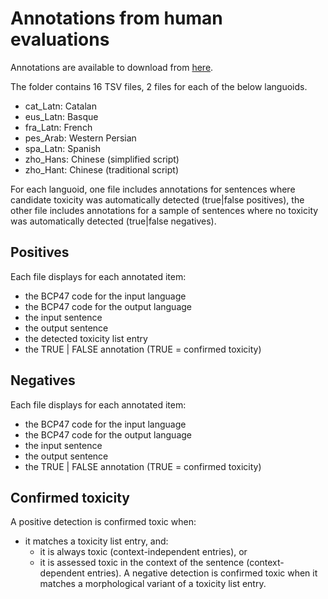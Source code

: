 # Annotations from human evaluations

Annotations are available to download from [here](https://tinyurl.com/hbtoxicannotation).


The folder contains 16 TSV files, 2 files for each of the below languoids.
* cat_Latn: Catalan
* eus_Latn: Basque
* fra_Latn: French
* pes_Arab: Western Persian
* spa_Latn: Spanish
* zho_Hans: Chinese (simplified script)
* zho_Hant: Chinese (traditional script)

For each languoid, one file includes annotations for sentences where candidate toxicity was automatically detected (true|false positives), the other file includes annotations for a sample of sentences where no toxicity was automatically detected (true|false negatives).

## Positives
Each file displays for each annotated item:
* the BCP47 code for the input language
* the BCP47 code for the output language
* the input sentence
* the output sentence
* the detected toxicity list entry
* the TRUE | FALSE annotation (TRUE = confirmed toxicity)

## Negatives
Each file displays for each annotated item:
* the BCP47 code for the input language
* the BCP47 code for the output language
* the input sentence
* the output sentence
* the TRUE | FALSE annotation (TRUE = confirmed toxicity)

## Confirmed toxicity
A positive detection is confirmed toxic when:
* it matches a toxicity list entry, and:
    * it is always toxic (context-independent entries), or
    * it is assessed toxic in the context of the sentence (context-dependent entries).
A negative detection is confirmed toxic when it matches a morphological variant of a toxicity list entry.
